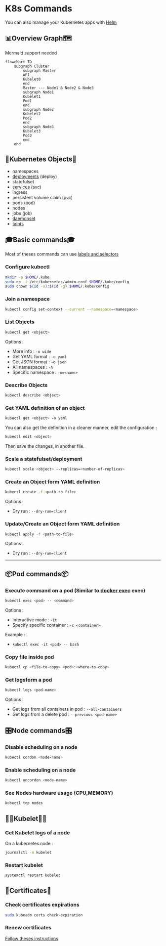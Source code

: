 # K8s Commands

You can also manage your Kubernetes apps with [Helm](Helm/Helm_Commands.md)

## 📊Overview Graph🗺️

Mermaid support needed

```mermaid
flowchart TD
    subgraph Cluster
        subgraph Master
        API
        Kubelet0
        end
        Master --- Node1 & Node2 & Node3
        subgraph Node1
        Kubelet1
        Pod1
        end
        subgraph Node2
        Kubelet2
        Pod2
        end
        subgraph Node3
        Kubelet3
        Pod3
        end
    end
```

## 🧩Kubernetes Objects🧩

- namespaces
- [deployments](./K8s_deployment.md) (deploy)
- statefulset
- [services](./K8s_services.md) (svc)
- ingress
- persistent volume claim (pvc)
- pods (pod)
- nodes
- jobs (job)
- [daemonset](./K8s_DaemonSets.md)
- [taints](./K8s_taints_tolerations_nodeSelector_affinity.md)

## 🎓Basic commands🎓

Most of theses commands can use [labels and selectors](./K8s_labels_selectors.md)

### Configure kubectl

```bash
mkdir -p $HOME/.kube
sudo cp -i /etc/kubernetes/admin.conf $HOME/.kube/config
sudo chown $(id -u):$(id -g) $HOME/.kube/config
```

### Join a namespace

``` bash
kubectl config set-context --current --namespace=<namespace>
```

### List Objects

``` bash
kubectl get <object>
```

Options :

- More info : `-o wide`
- Get YAML format : `-o yaml`
- Get JSON format : `-o json`
- All namespaces : `-A`
- Specific namespace : `-n=<name>`

### Describe Objects

``` bash
kubectl describe <object>
```

### Get YAML definition of an object

``` bash
kubectl get <object> -o yaml
```

You can also get the definition in a cleaner manner, edit the configuration :

```bash
kubectl edit <object>
```

Then save the changes, in another file.

### Scale a statefulset/deployment

``` bash
kubectl scale <object> --replicas=<number-of-replicas>
```

### Create an Object form YAML definition

``` bash
kubectl create -f <path-to-file>
```

Options :

- Dry run : `--dry-run=client`

### Update/Create an Object form YAML definition

``` bash
kubectl apply -f <path-to-file>
```

Options :

- Dry run : `--dry-run=client`

---

## 📦Pod commands📦

### Execute command on a pod (Similar to [docker exec](../Docker/Docker_Commands.md#execute-command-in-container) exec)

``` bash
kubectl exec <pod> -- <command>
```

Options :

- Interactive mode : `-it`
- Specify specific container : `-c <container>`

Example :

- `kubectl exec -it <pod> -- bash`

### Copy file inside pod

``` bash
kubectl cp <file-to-copy> <pod>:<where-to-copy>
```

### Get logsform a pod

```bash
kubectl logs <pod-name>
```

Options :

- Get logs from all containers in pod : `--all-containers`
- Get logs from a delete pod : `--previous <pod-name>`

## 🎛️Node commands🎛️

### Disable scheduling on a node

``` bash
kubectl cordon <node-name>
```

### Enable scheduling on a node

``` bash
kubectl uncordon <node-name>
```

### See Nodes hardware usage (CPU,MEMORY)

``` bash
kubectl top nodes
```

## 👨‍✈️Kubelet👨‍✈️

### Get Kubelet logs of a node

On a kubernetes node :

```bash
journalctl -u kubelet
```

### Restart kubelet

```bash
systemctl restart kubelet
```

## 📑Certificates📑

### Check certificates expirations

```bash
sudo kubeadm certs check-expiration
```

### Renew certificates

[Follow theses instructions](./K8s_Renew_Certificates.md)
